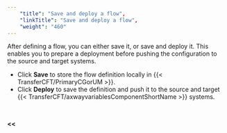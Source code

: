 ```yaml
---
    "title": "Save and deploy a flow",
    "linkTitle": "Save and deploy a flow",
    "weight": "460"
---
```

After defining a flow, you can either save it, or save and deploy it. This enables you to prepare a deployment before pushing the configuration to the source and target systems.

- Click ****Save**** to store the flow definition locally in {{< TransferCFT/PrimaryCGorUM  >}}.
- Click ****Deploy**** to save the definition and push it to the source and target {{< TransferCFT/axwayvariablesComponentShortName  >}} systems.

 

****&lt;&lt;**** [](../../)
